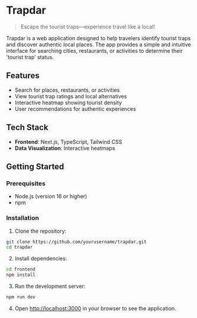 # Trapdar

> Escape the tourist traps—experience travel like a local!

Trapdar is a web application designed to help travelers identify tourist traps and discover authentic local places. The app provides a simple and intuitive interface for searching cities, restaurants, or activities to determine their 'tourist trap' status.

## Features

- Search for places, restaurants, or activities
- View tourist trap ratings and local alternatives
- Interactive heatmap showing tourist density
- User recommendations for authentic experiences

## Tech Stack

- **Frontend**: Next.js, TypeScript, Tailwind CSS
- **Data Visualization**: Interactive heatmaps

## Getting Started

### Prerequisites

- Node.js (version 16 or higher)
- npm

### Installation

1. Clone the repository:
```bash
git clone https://github.com/yourusername/trapdar.git
cd trapdar
```

2. Install dependencies:
```bash
cd frontend
npm install
```

3. Run the development server:
```bash
npm run dev
```

4. Open [http://localhost:3000](http://localhost:3000) in your browser to see the application. 